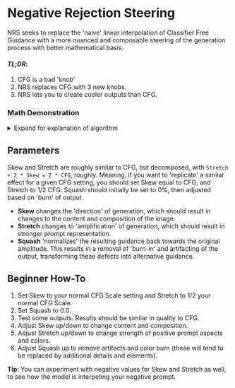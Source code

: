 # Negative Rejection Steering
NRS seeks to replace the 'naive' linear interpolation of Classifier Free Guidance with a more nuanced and composable steering of the generation process with better mathematical basis.

#### _**TL;DR**_:
1. CFG is a bad 'knob'
2. NRS replaces CFG with 3 new knobs.
3. NRS lets you to create cooler outputs than CFG.

### Math Demonstration
<details>
<summary>Expand for explanation of algorithm</summary>
<img align="right" src="https://github.com/user-attachments/assets/01fabaff-8499-45f6-adad-d54b2c2fb7f1" alt="Graph of NRS vs CFG" style="width: 40%; float: right;">

### NRS is Applied in Three Steps:
1. **Skewing**: The conditioned output tensor is skewed away from the direction of the rejection of the unconditioned tensor on the conditioned tensor. This lengthens the tensor in a direction perpendicular to its direction without affecting the positive guidance. The tensor is displaced by the rejection x the Displacement parameter.
2. **Stretching**: The skewed tensor is stretched towards the direction of the original conditioned tensor based on its difference from the projection of uncond on cond. 1x stretch adds 100% of this difference to the tensor's length.
3. **Squashing**: The skewed and stretched tensor is rescaled towards the original length of the conditioned tensor. 100% squashing outputs the original length of the conditioned tensor simple 'steered' towards the skew & squash output.

[Interactive Graph on Math3D.org](https://www.math3d.org/aTJW4UZtCh)
</details>

## Parameters
Skew and Stretch are roughly similar to CFG, but decomposed, with `Stretch + 2 * Skew = 2 * CFG`, roughly.
Meaning, if you want to 'replicate' a simliar effect for a given CFG setting, you should set Skew equal to CFG, and Stretch to 1/2 CFG.
Squash should initially be set to 0%, then adjusted based on 'burn' of output.

- **Skew** changes the 'direction' of generation, which should result in changes to the content and composition of the image.
- **Stretch** changes to 'amplification' of generation, which should result in stronger prompt representation.
- **Squash** 'normalizes' the resulting guidance back towards the original amplitude. This results in a removal of 'burn-in' and artifacting of the output, transforming these defects into alternative guidance.

## Beginner How-To
1. Set Skew to your normal CFG Scale setting and Stretch to 1/2 your normal CFG Scale.
2. Set Squash to 0.0.
3. Test some outputs. Results should be similar in quality to CFG.
4. Adjust Skew up/down to change content and composition.
5. Adjust Stretch up/down to change strength of positive prompt aspects and colors.
6. Adjust Squash up to remove artifacts and color burn (these will tend to be replaced by additional details and elements).

**Tip**: You can experiment with negative values for Skew and Stretch as well, to see how the model is interpeting your negative prompt.

